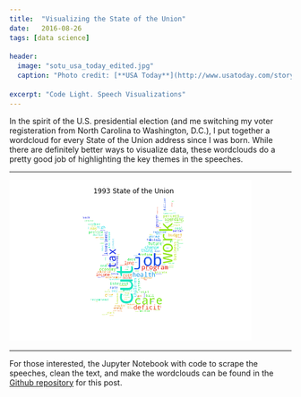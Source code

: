 ```yaml
---
title:  "Visualizing the State of the Union"
date:   2016-08-26
tags: [data science]

header:
  image: "sotu_usa_today_edited.jpg"
  caption: "Photo credit: [**USA Today**](http://www.usatoday.com/story/news/politics/onpolitics/2016/01/11/state-of-union-bipartisan-seating-stunt-fizzles/78624490/)"

excerpt: "Code Light. Speech Visualizations"
---
```


In the spirit of the U.S. presidential election (and me switching my voter registeration from North Carolina to Washington, D.C.), I put together a wordcloud for every State of the Union address since I was born. While there are definitely better ways to visualize data, these wordclouds do a pretty good job of highlighting the key themes in the speeches.

***

![](/images/sotu_wordcloud_1993_2016.gif?raw=true)


***

For those interested, the Jupyter Notebook with code to scrape the speeches, clean the text, and make the wordclouds can be found in the [Github repository](https://github.com/beckernick/) for this post. 

